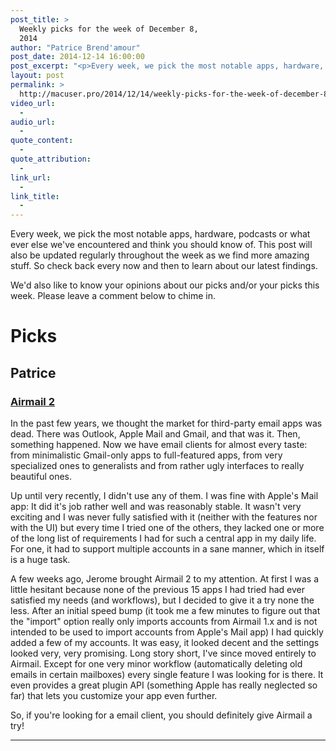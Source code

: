 ```yaml
---
post_title: >
  Weekly picks for the week of December 8,
  2014
author: "Patrice Brend'amour"
post_date: 2014-12-14 16:00:00
post_excerpt: "<p>Every week, we pick the most notable apps, hardware, podcasts or what ever else we've encountered and think you should know of. This post will also be updated regularly throughout the week as we find more amazing stuff. So check back every now and then to learn about our latest findings.</p><p>Our picks:</p><ul><li>Airmail 2 for OS X</li></ul>"
layout: post
permalink: >
  http://macuser.pro/2014/12/14/weekly-picks-for-the-week-of-december-8-2014/
video_url:
  - 
audio_url:
  - 
quote_content:
  - 
quote_attribution:
  - 
link_url:
  - 
link_title:
  - 
---
```

Every week, we pick the most notable apps, hardware, podcasts or what ever else we've encountered and think you should know of. This post will also be updated regularly throughout the week as we find more amazing stuff. So check back every now and then to learn about our latest findings.

We'd also like to know your opinions about our picks and/or your picks this week. Please leave a comment below to chime in.

# Picks

## Patrice

### [Airmail 2](https://itunes.apple.com/us/app/airmail-2.0/id918858936?mt=12&uo=4&at=1l3vb3F)

In the past few years, we thought the market for third-party email apps was dead. There was Outlook, Apple Mail and Gmail, and that was it. Then, something happened. Now we have email clients for almost every taste: from minimalistic Gmail-only apps to full-featured apps, from very specialized ones to generalists and from rather ugly interfaces to really beautiful ones.  

Up until very recently, I didn't use any of them. I was fine with Apple's Mail app: It did it's job rather well and was reasonably stable. It wasn't very exciting and I was never fully satisfied with it (neither with the features nor with the UI) but every time I tried one of the others, they lacked one or more of the long list of requirements I had for such a central app in my daily life. For one, it had to support multiple accounts in a sane manner, which in itself is a huge task.

A few weeks ago, Jerome brought Airmail 2 to my attention. At first I was a little hesitant because none of the previous 15 apps I had tried had ever satisfied my needs (and workflows), but I decided to give it a try none the less. After an initial speed bump (it took me a few minutes to figure out that the "import" option really only imports accounts from Airmail 1.x and is not intended to be used to import accounts from Apple's Mail app) I had quickly added a few of my accounts. It was easy, it looked decent and the settings looked very, very promising. Long story short, I've since moved entirely to Airmail. Except for one very minor workflow (automatically deleting old emails in certain mailboxes) every single feature I was looking for is there. It even provides a great plugin API (something Apple has really neglected so far) that lets you customize your app even further. 

So, if you're looking for a email client, you should definitely give Airmail a try!

***